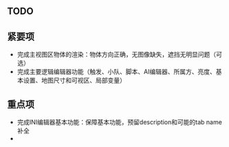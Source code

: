 ## TODO

## 紧要项
* 完成主视图区物体的渲染：物体方向正确，无图像缺失，遮挡无明显问题（可选）
* 完成主要逻辑编辑器功能（触发、小队、脚本、AI编辑器、所属方、亮度、基本设置、地图尺寸和可视区、局部变量）

## 重点项
* 完成INI编辑器基本功能：保障基本功能，预留description和可能的tab name补全
* 

